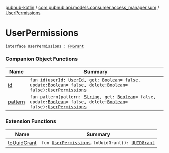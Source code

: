 [pubnub-kotlin](../../index.md) / [com.pubnub.api.models.consumer.access_manager.sum](../index.md) / [UserPermissions](./index.md)

# UserPermissions

`interface UserPermissions : `[`PNGrant`](../../com.pubnub.api.models.consumer.access_manager.v3/-p-n-grant/index.md)

### Companion Object Functions

| Name | Summary |
|---|---|
| [id](id.md) | `fun id(userId: `[`UserId`](../../com.pubnub.api/-user-id/index.md)`, get: `[`Boolean`](https://kotlinlang.org/api/latest/jvm/stdlib/kotlin/-boolean/index.html)` = false, update: `[`Boolean`](https://kotlinlang.org/api/latest/jvm/stdlib/kotlin/-boolean/index.html)` = false, delete: `[`Boolean`](https://kotlinlang.org/api/latest/jvm/stdlib/kotlin/-boolean/index.html)` = false): `[`UserPermissions`](./index.md) |
| [pattern](pattern.md) | `fun pattern(pattern: `[`String`](https://kotlinlang.org/api/latest/jvm/stdlib/kotlin/-string/index.html)`, get: `[`Boolean`](https://kotlinlang.org/api/latest/jvm/stdlib/kotlin/-boolean/index.html)` = false, update: `[`Boolean`](https://kotlinlang.org/api/latest/jvm/stdlib/kotlin/-boolean/index.html)` = false, delete: `[`Boolean`](https://kotlinlang.org/api/latest/jvm/stdlib/kotlin/-boolean/index.html)` = false): `[`UserPermissions`](./index.md) |

### Extension Functions

| Name | Summary |
|---|---|
| [toUuidGrant](../to-uuid-grant.md) | `fun `[`UserPermissions`](./index.md)`.toUuidGrant(): `[`UUIDGrant`](../../com.pubnub.api.models.consumer.access_manager.v3/-u-u-i-d-grant/index.md) |
